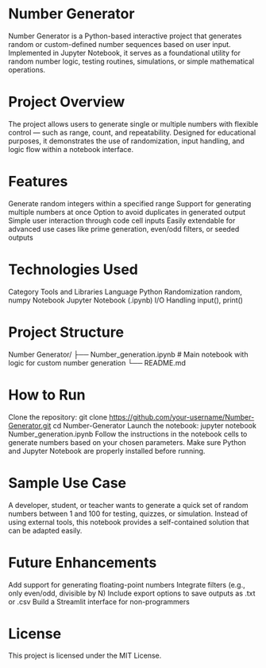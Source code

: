 # Number Generator

Number Generator is a Python-based interactive project that generates random or custom-defined number sequences based on user input. Implemented in Jupyter Notebook, it serves as a foundational utility for random number logic, testing routines, simulations, or simple mathematical operations.

# Project Overview

The project allows users to generate single or multiple numbers with flexible control — such as range, count, and repeatability. Designed for educational purposes, it demonstrates the use of randomization, input handling, and logic flow within a notebook interface.

# Features

Generate random integers within a specified range
Support for generating multiple numbers at once
Option to avoid duplicates in generated output
Simple user interaction through code cell inputs
Easily extendable for advanced use cases like prime generation, even/odd filters, or seeded outputs

# Technologies Used

Category	Tools and Libraries
Language	Python
Randomization	random, numpy
Notebook	Jupyter Notebook (.ipynb)
I/O Handling	input(), print()

# Project Structure

Number Generator/
├── Number_generation.ipynb   # Main notebook with logic for custom number generation
└── README.md

# How to Run

Clone the repository:
git clone https://github.com/your-username/Number-Generator.git
cd Number-Generator
Launch the notebook:
jupyter notebook Number_generation.ipynb
Follow the instructions in the notebook cells to generate numbers based on your chosen parameters.
Make sure Python and Jupyter Notebook are properly installed before running.

# Sample Use Case

A developer, student, or teacher wants to generate a quick set of random numbers between 1 and 100 for testing, quizzes, or simulation. Instead of using external tools, this notebook provides a self-contained solution that can be adapted easily.

# Future Enhancements

Add support for generating floating-point numbers
Integrate filters (e.g., only even/odd, divisible by N)
Include export options to save outputs as .txt or .csv
Build a Streamlit interface for non-programmers

# License

This project is licensed under the MIT License.
